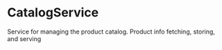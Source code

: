 # CatalogService
Service for managing the product catalog. Product info fetching, storing, and serving
